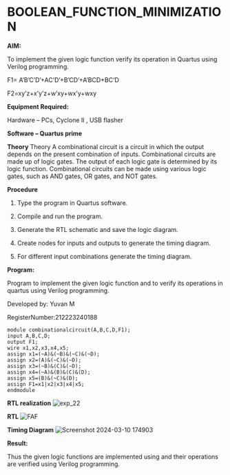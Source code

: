 # BOOLEAN_FUNCTION_MINIMIZATION

**AIM:**

To implement the given logic function verify its operation in Quartus using Verilog programming.

F1= A’B’C’D’+AC’D’+B’CD’+A’BCD+BC’D 

F2=xy’z+x’y’z+w’xy+wx’y+wxy

**Equipment Required:**

Hardware – PCs, Cyclone II , USB flasher

**Software – Quartus prime**

**Theory**
Theory A combinational circuit is a circuit in which the output depends on the present combination of inputs. Combinational circuits are made up of logic gates. The output of each logic gate is determined by its logic function. Combinational circuits can be made using various logic gates, such as AND gates, OR gates, and NOT gates.   


**Procedure**

1.	Type the program in Quartus software.

2.	Compile and run the program.

3.	Generate the RTL schematic and save the logic diagram.

4.	Create nodes for inputs and outputs to generate the timing diagram.

5.	For different input combinations generate the timing diagram.


**Program:**

Program to implement the given logic function and to verify its operations in quartus using Verilog programming. 

Developed by: Yuvan M

RegisterNumber:212223240188
```
module combinationalcircuit(A,B,C,D,F1);
input A,B,C,D;
output F1;
wire x1,x2,x3,x4,x5;
assign x1=(~A)&(~B)&(~C)&(~D);
assign x2=(A)&(~C)&(~D);
assign x3=(~B)&(C)&(~D);
assign x4=(~A)&(B)&(C)&(D);
assign x5=(B)&(~C)&(D);
assign F1=x1|x2|x3|x4|x5;
endmodule
```

**RTL realization**
![exp_22](https://github.com/Yuvan291205/BOOLEAN_FUNCTION_MINIMIZATION/assets/138849170/be307360-7eda-44f5-937b-7cdb50c75180)


**RTL**
![FAF](https://github.com/Yuvan291205/BOOLEAN_FUNCTION_MINIMIZATION/assets/138849170/18a918a3-5b3f-4e71-9b28-388a47004232)


**Timing Diagram**
![Screenshot 2024-03-10 174903](https://github.com/Yuvan291205/BOOLEAN_FUNCTION_MINIMIZATION/assets/138849170/b06b92fd-c8ae-4e4e-9674-785a57ce3f75)


**Result:**

Thus the given logic functions are implemented using and their operations are verified using Verilog programming.

